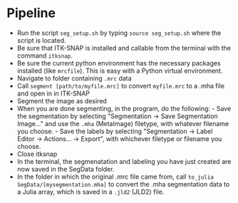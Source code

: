 # Pipeline
 - Run the script `seg_setup.sh` by typing `source seg_setup.sh` where the script is located.
 - Be sure that ITK-SNAP is installed and callable from the terminal with the command `itksnap`.
 - Be sure the current python environment has the necessary packages installed (like `mrcfile`). This is easy with a Python virtual environment.
 - Navigate to folder containing `.mrc` data
 - Call `segment [path/to/myfile.mrc]` to convert `myfile.mrc` to a .mha file and open in in ITK-SNAP
 - Segment the image as desired
 - When you are done segmenting, in the program, do the following:
         - Save the segmentation by selecting "Segmentation -> Save Segmentation Image..." and use the `.mha` (MetaImage) filetype, with whatever filename you choose.
         - Save the labels by selecting "Segmentation -> Label Editor -> Actions... -> Export", with whichever filetype or filename you choose.
 - Close itksnap
 - In the terminal, the segmenatation and labeling you have just created are now saved in the SegData folder.
 - In the folder in which the original .mrc file came from, call `to_julia SegData/[mysegmentation.mha]` to convert the .mha segmentation data to a Julia array, which is saved in a `.jld2` (JLD2) file.

